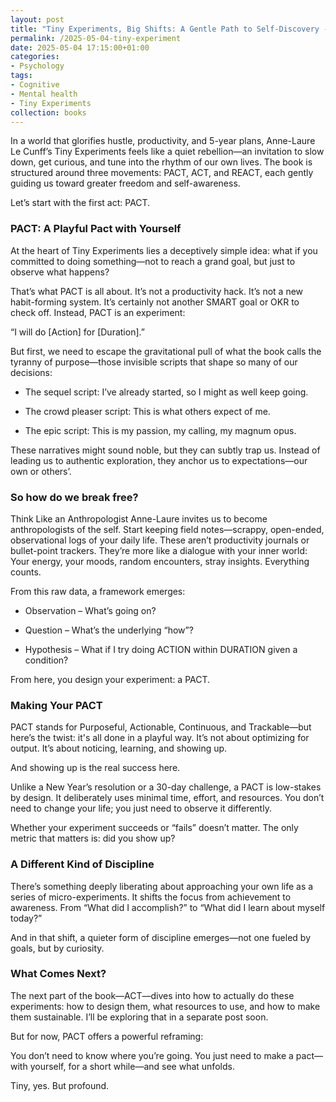 ```yaml
---
layout: post
title: "Tiny Experiments, Big Shifts: A Gentle Path to Self-Discovery - Part 1"
permalink: /2025-05-04-tiny-experiment
date: 2025-05-04 17:15:00+01:00
categories:
- Psychology
tags:
- Cognitive
- Mental health
- Tiny Experiments
collection: books
---
```


In a world that glorifies hustle, productivity, and 5-year plans, Anne-Laure Le Cunff’s Tiny Experiments feels like a quiet rebellion—an invitation to slow down, get curious, and tune into the rhythm of our own lives. The book is structured around three movements: PACT, ACT, and REACT, each gently guiding us toward greater freedom and self-awareness.

Let’s start with the first act: PACT.

### PACT: A Playful Pact with Yourself
At the heart of Tiny Experiments lies a deceptively simple idea: what if you committed to doing something—not to reach a grand goal, but just to observe what happens?

That’s what PACT is all about. It’s not a productivity hack. It’s not a new habit-forming system. It’s certainly not another SMART goal or OKR to check off. Instead, PACT is an experiment:

“I will do [Action] for [Duration].”

But first, we need to escape the gravitational pull of what the book calls the tyranny of purpose—those invisible scripts that shape so many of our decisions:

- The sequel script: I’ve already started, so I might as well keep going.

- The crowd pleaser script: This is what others expect of me.

- The epic script: This is my passion, my calling, my magnum opus.

These narratives might sound noble, but they can subtly trap us. Instead of leading us to authentic exploration, they anchor us to expectations—our own or others’.

### So how do we break free?

Think Like an Anthropologist
Anne-Laure invites us to become anthropologists of the self. Start keeping field notes—scrappy, open-ended, observational logs of your daily life. These aren’t productivity journals or bullet-point trackers. They’re more like a dialogue with your inner world:
Your energy, your moods, random encounters, stray insights. Everything counts.

From this raw data, a framework emerges:

- Observation – What’s going on?

- Question – What’s the underlying “how”?

- Hypothesis – What if I try doing ACTION within DURATION given a condition?

From here, you design your experiment: a PACT.

### Making Your PACT
PACT stands for Purposeful, Actionable, Continuous, and Trackable—but here’s the twist: it's all done in a playful way. It’s not about optimizing for output. It’s about noticing, learning, and showing up.

And showing up is the real success here.

Unlike a New Year’s resolution or a 30-day challenge, a PACT is low-stakes by design. It deliberately uses minimal time, effort, and resources. You don’t need to change your life; you just need to observe it differently.

Whether your experiment succeeds or “fails” doesn’t matter. The only metric that matters is: did you show up?

### A Different Kind of Discipline
There’s something deeply liberating about approaching your own life as a series of micro-experiments. It shifts the focus from achievement to awareness. From “What did I accomplish?” to “What did I learn about myself today?”

And in that shift, a quieter form of discipline emerges—not one fueled by goals, but by curiosity.

### What Comes Next?
The next part of the book—ACT—dives into how to actually do these experiments: how to design them, what resources to use, and how to make them sustainable. I’ll be exploring that in a separate post soon.

But for now, PACT offers a powerful reframing:

You don’t need to know where you’re going. You just need to make a pact—with yourself, for a short while—and see what unfolds.

Tiny, yes. But profound.

